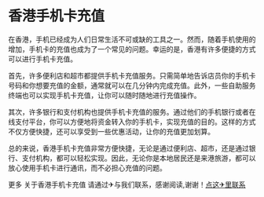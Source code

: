 # 香港手机卡充值

在香港，手机已经成为人们日常生活不可或缺的工具之一。然而，随着手机使用的增加，手机卡的充值也成为了一个常见的问题。幸运的是，香港有许多便捷的方式可以进行手机卡充值。

首先，许多便利店和超市都提供手机卡充值服务。只需简单地告诉店员你的手机卡号码和你想要充值的金额，通常就可以在几分钟内完成充值。此外，一些自助服务终端也可以实现手机卡充值，让你可以随时随地进行充值操作。

其次，许多银行和支付机构也提供手机卡充值的服务。通过他们的手机银行或者在线支付平台，你可以方便地将资金转入你的手机卡，实现充值的目的。这样的方式不仅方便快捷，还可以享受到一些优惠活动，让你的充值更加划算。

总的来说，香港手机卡充值非常方便快捷，无论是通过便利店、超市，还是通过银行、支付机构，都可以轻松实现。因此，无论你是本地居民还是来港旅游，都可以放心使用手机卡进行通讯，而不必担心充值的问题。

更多 关于香港手机卡充值 请通过✈与我们联系，感谢阅读,谢谢！[点这✈里联系](https://d.k02.cc)
